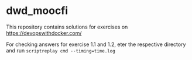 # dwd_moocfi
This repository contains solutions for exercises on https://devopswithdocker.com/

For checking answers for exercise 1.1 and 1.2, eter the respective directory and run 
`scriptreplay cmd --timing=time.log`
